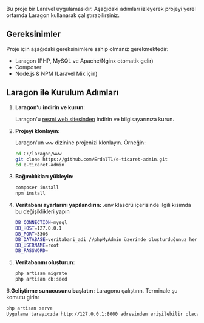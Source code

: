 

Bu proje bir Laravel uygulamasıdır. Aşağıdaki adımları izleyerek projeyi yerel ortamda Laragon kullanarak çalıştırabilirsiniz.

## Gereksinimler

Proje için aşağıdaki gereksinimlere sahip olmanız gerekmektedir:

- Laragon (PHP, MySQL ve Apache/Nginx otomatik gelir)
- Composer
- Node.js & NPM (Laravel Mix için)

## Laragon ile Kurulum Adımları

1. **Laragon'u indirin ve kurun:**

   Laragon'u [resmi web sitesinden](https://laragon.org/download/) indirin ve bilgisayarınıza kurun.

2. **Projeyi klonlayın:**

   Laragon'un `www` dizinine projenizi klonlayın. Örneğin:

   ```bash
   cd C:/laragon/www
   git clone https://github.com/ErdalT1/e-ticaret-admin.git
   cd e-ticaret-admin
3. **Bağımlılıkları yükleyin:**
   ```bash
   composer install
   npm install
5. **Veritabanı ayarlarını yapılandırın:**
   .env klasörü içerisinde ilgili kısımda bu değişiklikleri yapın
    ```bash
    DB_CONNECTION=mysql
    DB_HOST=127.0.0.1
    DB_PORT=3306
    DB_DATABASE=veritabani_adi //phpMyAdmin üzerinde oluşturduğunuz herhangi bir veri tabanının ismini verebilirsiniz.
    DB_USERNAME=root
    DB_PASSWORD=
7. **Veritabanını oluşturun:**
   ```bash
   php artisan migrate
   php artisan db:seed
6.**Geliştirme sunucusunu başlatın:**
   Laragonu çalıştırın.
   Terminale şu komutu girin:
   ```bash
   php artisan serve
Uygulama tarayıcıda http://127.0.0.1:8000 adresinden erişilebilir olacaktır.





    

